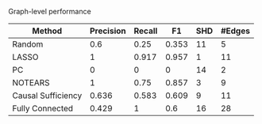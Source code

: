 Graph-level performance

| Method             |   Precision |   Recall |    F1 |   SHD |   #Edges |
|--------------------|-------------|----------|-------|-------|----------|
| Random             |       0.6   |    0.25  | 0.353 |    11 |        5 |
| LASSO              |       1     |    0.917 | 0.957 |     1 |       11 |
| PC                 |       0     |    0     | 0     |    14 |        2 |
| NOTEARS            |       1     |    0.75  | 0.857 |     3 |        9 |
| Causal Sufficiency |       0.636 |    0.583 | 0.609 |     9 |       11 |
| Fully Connected    |       0.429 |    1     | 0.6   |    16 |       28 |
